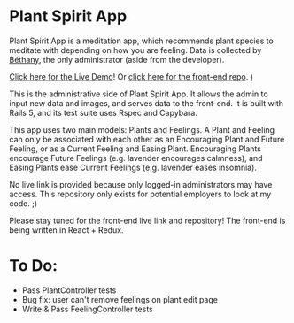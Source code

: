 # Plant Spirit App

Plant Spirit App is a meditation app, which recommends plant species to meditate with depending on how you are feeling. Data is collected by [Béthany](oluminousbeing.com), the only administrator (aside from the developer).

[Click here for the Live Demo](http://comfortcat.xyz/plant-spirit-demo/)! Or [click here for the front-end repo](https://github.com/catquarks/plant-spirit-app).
)

This is the administrative side of Plant Spirit App. It allows the admin to input new data and images, and serves data to the front-end. It is built with Rails 5, and its test suite uses Rspec and Capybara.



This app uses two main models: Plants and Feelings. A Plant and Feeling can only be associated with each other as an Encouraging Plant and Future Feeling, or as a Current Feeling and Easing Plant. Encouraging Plants encourage Future Feelings (e.g. lavender encourages calmness), and Easing Plants ease Current Feelings (e.g. lavender eases insomnia).

No live link is provided because only logged-in administrators may have access. This repository only exists for potential employers to look at my code. ;)

Please stay tuned for the front-end live link and repository! The front-end is being written in React + Redux.

# To Do:
* Pass PlantController tests
* Bug fix: user can't remove feelings on plant edit page
* Write & Pass FeelingController tests
